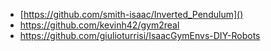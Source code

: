 - [https://github.com/smith-isaac/Inverted_Pendulum]()
- https://github.com/kevinh42/gym2real
- https://github.com/giulioturrisi/IsaacGymEnvs-DIY-Robots
